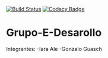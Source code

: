 [![Build Status](https://travis-ci.org/GonzaloGuasch/Grupo-E-Desarollo.svg?branch=master)](https://travis-ci.org/GonzaloGuasch/Grupo-E-Desarollo)
[![Codacy Badge](https://app.codacy.com/project/badge/Grade/e0d436735bd44616abeb4cd922b01575)](https://www.codacy.com/manual/GonzaloGuasch/Grupo-E-Desarollo?utm_source=github.com&amp;utm_medium=referral&amp;utm_content=GonzaloGuasch/Grupo-E-Desarollo&amp;utm_campaign=Badge_Grade)

# Grupo-E-Desarollo

Integrantes: 
  -Iara Ale
  -Gonzalo Guasch

